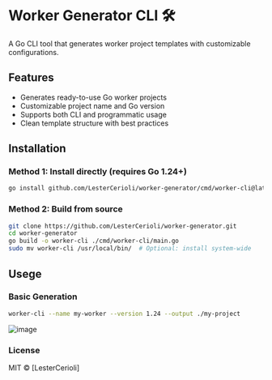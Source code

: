 # Worker Generator CLI 🛠️

A Go CLI tool that generates worker project templates with customizable configurations.

## Features

- Generates ready-to-use Go worker projects
- Customizable project name and Go version
- Supports both CLI and programmatic usage
- Clean template structure with best practices

## Installation

### Method 1: Install directly (requires Go 1.24+)
```bash
go install github.com/LesterCerioli/worker-generator/cmd/worker-cli@latest
```

### Method 2: Build from source
```bash
git clone https://github.com/LesterCerioli/worker-generator.git
cd worker-generator
go build -o worker-cli ./cmd/worker-cli/main.go
sudo mv worker-cli /usr/local/bin/  # Optional: install system-wide
```

## Usege

### Basic Generation
```bash
worker-cli --name my-worker --version 1.24 --output ./my-project
```



![image](https://github.com/user-attachments/assets/75eb80aa-2b5a-41d5-86f1-b33988701f58)


### License

MIT © [LesterCerioli]
